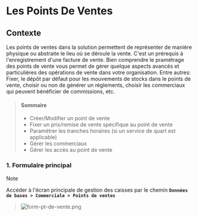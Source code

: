 # Les Points De Ventes

## Contexte

Les points de ventes dans la solution permettent de représenter de manière physique ou abstraite le lieu où se déroule la vente. C'est un prérequis à l'enregistrement d'une facture de vente. Bien comprendre le pramétrage des points de vente vous permet de gérer quelque aspects avancés et particulières des opérations de vente dans votre organisation. Entre autres: Fixer, le dépôt par défaut pour les mouvements de stocks dans le points de vente, choisir ou non de générer un règlements, choisir les commerciaux qui peuvent bénéficier de commissions, etc.

> #### Sommaire
>
> - Créer/Modifier un point de vente
> - Fixer un prix/remise de vente spécifique au point de vente
> - Paramétrer les tranches horaires (si un service de quart est applicable)
> - Gérer les commerciaux
> - Gérer les accès au point de vente

### 1. Formulaire principal

> [!NOTE]  
> Accéder à l'écran principale de gestion des caisses par le chemin **`Données de bases > Commerciale > Points de ventes`**

> ![form-pt-de-vente.png](https://i.postimg.cc/MHxqYfPh/form-pt-de-vente.png)
